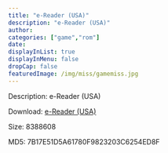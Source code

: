```yaml
---
title: "e-Reader (USA)"
description: "e-Reader (USA)"
author: 
categories: ["game","rom"]
date: 
displayInList: true
displayInMenu: false
dropCap: false
featuredImage: /img/miss/gamemiss.jpg
---
```


Description: e-Reader (USA)

Download: <a style="text-decoration:underline;" href="https://mega.nz/#!mSBiRCQS!WPrSb7k02PJgmMKTMfb1CQUJW9cSJSaO50RgZyiDyhk" target = "_blank" rel = "nofollow" > e-Reader (USA)</a>

Size: 8388608

MD5: 7B17E51D5A61780F9823203C6254ED8F


